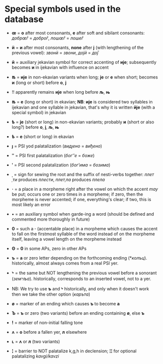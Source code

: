 # Special symbols used in the database

* **œ** = **о** after most consonants, **е** after soft and sibilant consonants: *добрœ̄г* = *добро̄г*, *лошœ̄г* = *лоше̄г*

* **ӥ** = **и** after most consonants, **none** after **ј** (with lengthening of the previous vowel): *звонӥ* = *звони*, *дојӥ* = *до̄ј*

* **й** = auxiliary jekavian symbol for correct accenting of **ије**; subsequently becomes **и** in ijekavian with influence on accent

* **ꙓ** = **ије** in non-ekavian variants when long; **је** or **е** when short; becomes **и** (long or short) before **о**, **ј**
* !! apparently remains **ије** when long before **љ**, **њ**

* **ꙓ** = **е** (long or short) in ekavian; **NB**: **ије** is considered two syllables in ijekavian and one syllable in jekavian, that's why it is written **йје** (with a special symbol) in jekavian

* **ѣ** = **је** (short or long) in non-ekavian variants; probably **и** (short or also long?) before **о**, **ј**, **љ**, **њ**

* **ѣ** = **е** (short or long) in ekavian

* **ȷ** = PSl yod palatalization (*видȷено* = *виђено*)

* **ʺ** = PSl first palatalization (*богʺе* = *боже*)

* **ʹ** = PSl second palatalization (*богʹима* = *бозима*)

* **ˌ** = sign for sewing the root and the suffix of nesti-verbs together: *плетˌти* produces *плести*, *плетˌла* produces *плела*

* **·** = a place in a morpheme right after the vowel on which the accent *may* be put; occurs one or zero times in a morpheme; if zero, then the morpheme is never accented; if one, everything's clear; if two, this is most likely an error

* **•** = an auxiliary symbol when garde-ing a word (should be defined and commented more thoroughly in future)

* **0** = such a **·** (accentable place) in a morpheme which causes the accent to fall on the firstmost syllable of the word instead of on the morpheme itself, leaving a vowel length on the morpheme instead

* **ʘ** = **0** in some APs, zero in other APs

* **ъ** = **а** or zero letter depending on the forthcoming ending (**колъц*). historically, almost always comes from a real PSl yer.

* **ꚜ** = the same but NOT lengthening the previous vowel before a sonorant (*земꚜља*). historically, corresponds to an inserted vowel, not to a yer.
* NB: We try to use **ъ** and **ꚜ** historically, and only when it doesn't work then we take the other option (*каръта*)

* **ø** = marker of an ending which causes **ъ** to become **а**

* **Ъ** = **ъ** or zero (two variants) before an ending containing **ø**, else **ъ**

* **!** = marker of non-initial falling tone

* **ʌ** = **о** before a fallen yer, **л** elsewhere

* **ʟ** = **ʌ** or **л** (two variants)

* **¦** = barrier to NOT palatalize k,g,h in declension; **¦¦** for optional palatalizing *kavgi/kavzi*
